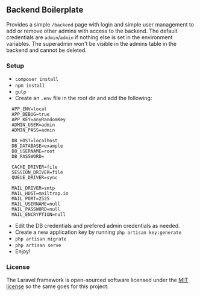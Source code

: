 ## Backend Boilerplate

Provides a simple `/backend` page with login and simple user management to add or remove other admins with access to the backend. The default credentials are `admin`/`admin` if nothing else is set in the environment variables. The superadmin won't be visible in the admins table in the backend and cannot be deleted.

### Setup

- `composer install`
- `npm install`
- `gulp`
- Create an `.env` file in the root dir and add the following:

```
  APP_ENV=local
  APP_DEBUG=true
  APP_KEY=anyRandomKey
  ADMIN_USER=admin
  ADMIN_PASS=admin
  
  DB_HOST=localhost
  DB_DATABASE=example
  DB_USERNAME=root
  DB_PASSWORD=
  
  CACHE_DRIVER=file
  SESSION_DRIVER=file
  QUEUE_DRIVER=sync
  
  MAIL_DRIVER=smtp
  MAIL_HOST=mailtrap.io
  MAIL_PORT=2525
  MAIL_USERNAME=null
  MAIL_PASSWORD=null
  MAIL_ENCRYPTION=null
```

- Edit the DB credentials and prefered admin credentials as needed.
- Create a new application key by running `php artisan key:generate`
- `php artisan migrate`
- `php artisan serve`
- Enjoy!

### License

The Laravel framework is open-sourced software licensed under the [MIT license](http://opensource.org/licenses/MIT) so the same goes for this project.
